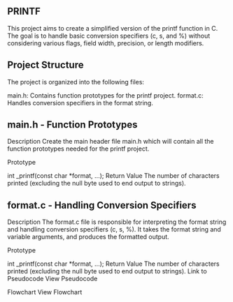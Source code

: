 ## PRINTF
This project aims to create a simplified version of the printf function in C. The goal is to handle basic conversion specifiers (c, s, and %) without considering various flags, field width, precision, or length modifiers.

## Project Structure
The project is organized into the following files:

main.h: Contains function prototypes for the printf project.
format.c: Handles conversion specifiers in the format string.
## main.h - Function Prototypes
Description
Create the main header file main.h which will contain all the function prototypes needed for the printf project.

Prototype

int _printf(const char *format, ...);
Return Value
The number of characters printed (excluding the null byte used to end output to strings).
## format.c - Handling Conversion Specifiers
Description
The format.c file is responsible for interpreting the format string and handling conversion specifiers (c, s, %). It takes the format string and variable arguments, and produces the formatted output.

Prototype

int _printf(const char *format, ...);
Return Value
The number of characters printed (excluding the null byte used to end output to strings).
Link to Pseudocode
View Pseudocode

Flowchart
View Flowchart

